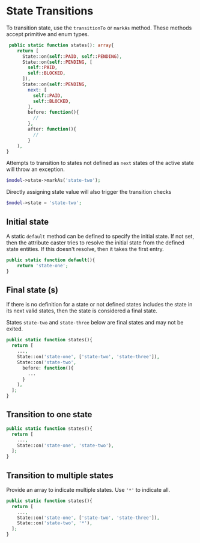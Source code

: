# State Transitions

To transition state, use the `transitionTo` or `markAs` method. These methods accept primitive and enum types.

```php
 public static function states(): array{
    return [
      State::on(self::PAID, self::PENDING),
      State::on(self::PENDING, [
        self::PAID,
        self::BLOCKED,
      ]),
      State::on(self::PENDING,
        next: [
          self::PAID,
          self::BLOCKED,
        ],
        before: function(){
          //
        },
        after: function(){
          //
        }
    ),
}
```

Attempts to transition to states not defined as `next` states of the active state will throw an exception.

```php
$model->state->markAs('state-two');
```

Directly assigning state value will also trigger the transition checks

```php
$model->state = 'state-two';
```

## Initial state

A static `default` method can be defined to specify the initial state. If not set, then the attribute caster tries to resolve the initial state from the defined state entities. If this doesn't resolve, then it takes the first entry.

```php
public static function default(){
    return 'state-one';
}
```

## Final state (s)

If there is no definition for a state or not defined states includes the state in its next valid states, then the state is considered a final state.

States `state-two` and `state-three` below are final states and may not be exited.

```php
public static function states(){
  return [
    ...,
    State::on('state-one', ['state-two', 'state-three']),
    State::on('state-two',
      before: function(){
        ...
      }
    ),
  ];
}
```

## Transition to one state

```php
public static function states(){
  return [
    ...,
    State::on('state-one', 'state-two'),
  ];
}
```

## Transition to multiple states

Provide an array to indicate multiple states. Use `'*'` to indicate all.

```php
public static function states(){
  return [
    ...,
    State::on('state-one', ['state-two', 'state-three']),
    State::on('state-two', '*'),
  ];
}
```
